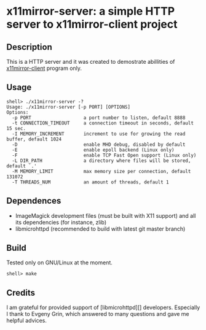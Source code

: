 # x11mirror-server: a simple HTTP server to x11mirror-client project


## Description

This is a HTTP server and it was created to demostrate abillities of
[x11mirror-client][] program only.


## Usage

```
shell> ./x11mirror-server -?
Usage: ./x11mirror-server [-p PORT] [OPTIONS]
Options:
  -p PORT                   a port number to listen, default 8888
  -t CONNECTION_TIMEOUT     a connection timeout in seconds, default 15 sec.
  -I MEMORY_INCREMENT       increment to use for growing the read buffer, default 1024
  -D                        enable MHD debug, disabled by default
  -E                        enable epoll backend (Linux only)
  -F                        enable TCP Fast Open support (Linux only)
  -L DIR_PATH               a directory where files will be stored, default `.'
  -M MEMORY_LIMIT           max memory size per connection, default 131072
  -T THREADS_NUM            an amount of threads, default 1
```

## Dependences

* ImageMagick development files (must be built with X11 support) and all
  its dependencies (for instance, zlib)
* libmicrohttpd (recommended to build with latest git master branch)


## Build

Tested only on GNU/Linux at the moment.

```
shell> make
```


## Credits

I am grateful for provided support of [libmicrohttpd][] developers.
Especially I thank to Evgeny Grin, which answered to many questions and
gave me helpful advices.


[x11mirror-client]: https://github.com/gh0stwizard/x11mirror-client
[libmircohttpd]: https://www.gnu.org/software/libmicrohttpd/
